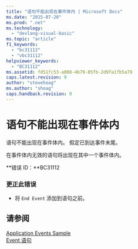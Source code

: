 ```yaml
---
title: "语句不能出现在事件体内 | Microsoft Docs"
ms.date: "2015-07-20"
ms.prod: ".net"
ms.technology: 
  - "devlang-visual-basic"
ms.topic: "article"
f1_keywords: 
  - "bc31112"
  - "vbc31112"
helpviewer_keywords: 
  - "BC31112"
ms.assetid: fd51fc53-a008-4b79-85fb-2d9fa1fb5a79
caps.latest.revision: 9
author: "stevehoag"
ms.author: "shoag"
caps.handback.revision: 9
---
```

# 语句不能出现在事件体内
语句不能出现在事件体内。 假定已到达事件末尾。  
  
 在事件体内无效的语句将出现在其中一个事件体内。  
  
 **错误 ID：**BC31112  
  
### 更正此错误  
  
-   将 `End Event` 添加到语句之前。  
  
## 请参阅  
 [Application Events Sample](http://msdn.microsoft.com/zh-cn/289a787f-b97e-43c8-a304-fe95e45f4a0d)   
 [Event 语句](../../visual-basic/language-reference/statements/event-statement.md)